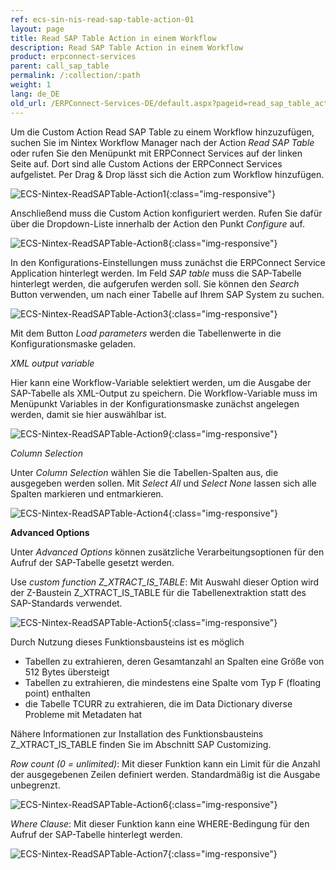 ```yaml
---
ref: ecs-sin-nis-read-sap-table-action-01
layout: page
title: Read SAP Table Action in einem Workflow
description: Read SAP Table Action in einem Workflow
product: erpconnect-services
parent: call_sap_table
permalink: /:collection/:path
weight: 1
lang: de_DE
old_url: /ERPConnect-Services-DE/default.aspx?pageid=read_sap_table_action_in_einem_workflow
---
```


Um die Custom Action Read SAP Table zu einem Workflow hinzuzufügen, suchen Sie im Nintex Workflow Manager nach der Action *Read SAP Table* oder rufen Sie den Menüpunkt mit ERPConnect Services auf der linken Seite auf. Dort sind alle Custom Actions der ERPConnect Services aufgelistet. Per Drag & Drop lässt sich die Action zum Workflow hinzufügen.

![ECS-Nintex-ReadSAPTable-Action1](/img/content/ECS-Nintex-ReadSAPTable-Action1.png){:class="img-responsive"}

Anschließend muss die Custom Action konfiguriert werden. Rufen Sie dafür über die Dropdown-Liste innerhalb der Action den Punkt *Configure* auf. 

![ECS-Nintex-ReadSAPTable-Action8](/img/content/ECS-Nintex-ReadSAPTable-Action8.png){:class="img-responsive"}

In den Konfigurations-Einstellungen muss zunächst die ERPConnect Service Application hinterlegt werden. Im Feld *SAP table* 
muss die SAP-Tabelle hinterlegt werden, die aufgerufen werden soll. Sie können den *Search* Button verwenden, um nach einer  Tabelle auf Ihrem SAP System zu suchen.

![ECS-Nintex-ReadSAPTable-Action3](/img/content/ECS-Nintex-ReadSAPTable-Action3.png){:class="img-responsive"}

Mit dem Button *Load parameters* werden die Tabellenwerte in die Konfigurationsmaske geladen.


*XML output variable*

Hier kann eine Workflow-Variable selektiert werden, um die Ausgabe der SAP-Tabelle als XML-Output zu speichern. Die Workflow-Variable muss im Menüpunkt Variables in der Konfigurationsmaske zunächst angelegen werden, damit sie hier auswählbar ist. 

![ECS-Nintex-ReadSAPTable-Action9](/img/content/ECS-Nintex-ReadSAPTable-Action9.png){:class="img-responsive"}

*Column Selection*

Unter *Column Selection* wählen Sie die Tabellen-Spalten aus, die ausgegeben werden sollen. Mit *Select All* und *Select None* lassen sich alle Spalten markieren und entmarkieren. 

![ECS-Nintex-ReadSAPTable-Action4](/img/content/ECS-Nintex-ReadSAPTable-Action4.png){:class="img-responsive"}

**Advanced Options** 

Unter *Advanced Options* können zusätzliche Verarbeitungsoptionen für den Aufruf der SAP-Tabelle gesetzt werden. 

Use *custom function Z_XTRACT_IS_TABLE*: Mit Auswahl dieser Option wird der Z-Baustein Z_XTRACT_IS_TABLE für die Tabellenextraktion statt des SAP-Standards verwendet. 

![ECS-Nintex-ReadSAPTable-Action5](/img/content/ECS-Nintex-ReadSAPTable-Action5.png){:class="img-responsive"}

Durch Nutzung dieses Funktionsbausteins ist es möglich

- Tabellen zu extrahieren, deren Gesamtanzahl an Spalten eine Größe von 512 Bytes übersteigt
- Tabellen zu extrahieren, die mindestens eine Spalte vom Typ F (floating point) enthalten
- die Tabelle TCURR zu extrahieren, die im Data Dictionary diverse Probleme mit Metadaten hat    

Nähere Informationen zur Installation des Funktionsbausteins Z_XTRACT_IS_TABLE finden Sie im Abschnitt SAP Customizing. 

*Row count (0 = unlimited)*: Mit dieser Funktion kann ein Limit für die Anzahl der ausgegebenen Zeilen definiert werden. Standardmäßig ist die Ausgabe unbegrenzt. 

![ECS-Nintex-ReadSAPTable-Action6](/img/content/ECS-Nintex-ReadSAPTable-Action6.png){:class="img-responsive"}

*Where Clause*: Mit dieser Funktion kann eine WHERE-Bedingung für den Aufruf der SAP-Tabelle hinterlegt werden. 

![ECS-Nintex-ReadSAPTable-Action7](/img/content/ECS-Nintex-ReadSAPTable-Action7.png){:class="img-responsive"}